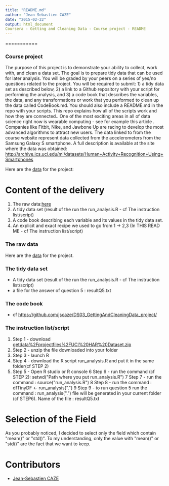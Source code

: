 ```yaml
---
title: "README.md"
author: "Jean-Sebastien CAZE"
date: "2015-02-22"
output: html_document
Coursera - Getting and Cleaning Data - Course project - README
---
```


===========
### Course project

The purpose of this project is to demonstrate your ability to collect, work with, and clean a data set. The goal is to prepare tidy data that can be used for later analysis. You will be graded by your peers on a series of yes/no questions related to the project. You will be required to submit: 1) a tidy data set as described below, 2) a link to a Github repository with your script for performing the analysis, and 3) a code book that describes the variables, the data, and any transformations or work that you performed to clean up the data called CodeBook.md. You should also include a README.md in the repo with your scripts. This repo explains how all of the scripts work and how they are connected..
One of the most exciting areas in all of data science right now is wearable computing - see for example this article . Companies like Fitbit, Nike, and Jawbone Up are racing to develop the most advanced algorithms to attract new users. The data linked to from the course website represent data collected from the accelerometers from the Samsung Galaxy S smartphone. A full description is available at the site where the data was obtained: http://archive.ics.uci.edu/ml/datasets/Human+Activity+Recognition+Using+Smartphones 

Here are the [data](https://d396qusza40orc.cloudfront.net/getdata%2Fprojectfiles%2FUCI%20HAR%20Dataset.zip) for the project:

Content of the delivery
====================

1. The raw data:[here](https://d396qusza40orc.cloudfront.net/getdata%2Fprojectfiles%2FUCI%20HAR%20Dataset.zip)
2. A tidy data set (result of the run the run_analysis.R - cf The instruction list/script) 
3. A code book describing each variable and its values in the tidy data set.  
4. An explicit and exact recipe we used to go from 1 -> 2,3 (In THIS READ ME - cf The instruction list/script)

### The raw data
Here are the [data](https://d396qusza40orc.cloudfront.net/getdata%2Fprojectfiles%2FUCI%20HAR%20Dataset.zip) for the project.

### The tidy data set
 * A tidy data set (result of the run the run_analysis.R - cf The instruction list/script) 
 * a file for the answer of question 5 : resultQ5.txt

### The code book
 * cf https://github.com/jscaze/DS03_GettingAndCleaningData_project/
 
### The instruction list/script
1. Step 1 - download [getdata%2Fprojectfiles%2FUCI%20HAR%20Dataset.zip](https://d396qusza40orc.cloudfront.net/getdata%2Fprojectfiles%2FUCI%20HAR%20Dataset.zip)
2. Step 2 - unzip the file downloaded into your folder
3. Step 3 - launch R
4. Step 4 - download the R script run_analysis.R and put it in the same folder(cf STEP 2)
5. Step 5 - Open R studio or R console
6  Step 6 - run the command (cf STEP 2): setwd("Path where you put run_analysis.R")
7  Step 7 - run the command : source("run_analysis.R")
8  Step 8 - run the command : dfTinyDF <- run_analysis(".")
9  Step 9 - to run question 5 run the command : run_analysis(".")
	    file will be generated in your current folder (cf STEP6). Name of the file : resultQ5.txt

Selection of the Field
====================

As you probably noticed, I decided to select only the field which contain "mean()" or "std()". 
To my understanding, only the value with "mean()" or "std()" are the fact that we want to keep.

Contributors
====================
* [Jean-Sebastien CAZE](http://github.com/jscaze/)
